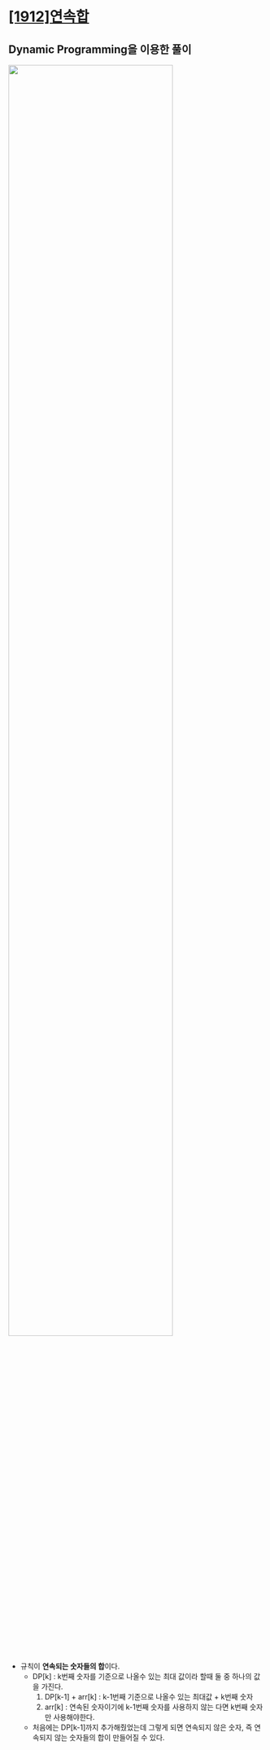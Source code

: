 
# [[1912]연속합](https://www.acmicpc.net/problem/1912)

## Dynamic Programming을 이용한 풀이

<image src="https://lh6.googleusercontent.com/FFt-D88hCXkf57cFd4bE_xobkIsAOuG0nZDIHN9DjDZ-LBzVrHfglF5tTWGBL4vmiaEhOm0v5yECE1UpjTMfCEK77AKNOaYp0j-aawkLdtI-SPugfjm5bgzX6_3pTyCATh5wvYbB" width="80%">

- 규칙이 **연속되는 숫자들의 합**이다.
	- DP[k] : k번째 숫자를 기준으로 나올수 있는 최대 값이라 할때 둘 중 하나의 값을 가진다.
		1) DP[k-1] + arr[k] : k-1번째 기준으로 나올수 있는 최대값 + k번째 숫자
		2) arr[k] : 연속된 숫자이기에 k-1번째 숫자를 사용하지 않는 다면 k번째 숫자만 사용해야한다.
	- 처음에는 DP[k-1]까지 추가해줬었는데 그렇게 되면 연속되지 않은 숫자, 즉 연속되지 않는 숫자들의 합이 만들어질 수 있다. 
